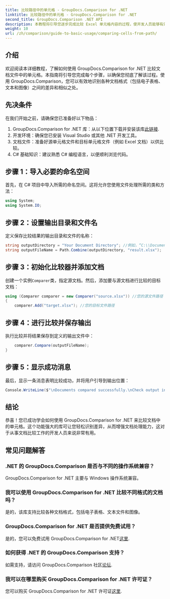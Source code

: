 ```yaml
---
title: 比较路径中的单元格 - GroupDocs.Comparison for .NET
linktitle: 比较路径中的单元格 - GroupDocs.Comparison for .NET
second_title: GroupDocs.Comparison .NET API
description: 本教程将引导您逐步完成比较 Excel 单元格内容的过程，使开发人员能够有效地识别文档之间的差异和相似之处。
weight: 10
url: /zh/comparison/guide-to-basic-usage/comparing-cells-from-path/
---
```

## 介绍

欢迎阅读本详细教程，了解如何使用 GroupDocs.Comparison for .NET 比较文档文件中的单元格。本指南将引导您完成每个步骤，以确保您彻底了解该过程。使用 GroupDocs.Comparison，您可以有效地识别各种文档格式（包括电子表格、文本和图像）之间的差异和相似之处。

## 先决条件

在我们开始之前，请确保您已准备好以下物品：

1.  GroupDocs.Comparison for .NET 库：从以下位置下载并安装该库[此链接](https://releases.groupdocs.com/comparison/net/).
2. 开发环境：确保您已安装 Visual Studio 或其他 .NET 开发工具。
3. 文档文件：准备好源单元格文件和目标单元格文件（例如 Excel 文档）以供比较。
4. C# 基础知识：建议熟悉 C# 编程语言，以便顺利浏览代码。

## 步骤 1：导入必要的命名空间

首先，在 C# 项目中导入所需的命名空间。这将允许您使用文件处理所需的类和方法：

```csharp
using System;
using System.IO;
```

## 步骤 2：设置输出目录和文件名

定义保存比较结果的输出目录和文件的名称：

```csharp
string outputDirectory = "Your Document Directory"; //例如，“C:\\Documents”
string outputFileName = Path.Combine(outputDirectory, "result.xlsx");
```

## 步骤 3：初始化比较器并添加文档

创建一个实例`Comparer`类，指定源文档。然后，添加要与源文档进行比较的目标文档：

```csharp
using (Comparer comparer = new Comparer("source.xlsx")) //您的源文件路径
{
    comparer.Add("target.xlsx"); //您的目标文件路径
```

## 步骤 4：进行比较并保存输出

执行比较并将结果保存到定义的输出文件中：

```csharp
    comparer.Compare(outputFileName);
}
```

## 步骤 5：显示成功消息

最后，显示一条消息表明比较成功，并将用户引导到输出位置：

```csharp
Console.WriteLine($"\nDocuments compared successfully.\nCheck output in {outputDirectory}.");
```

## 结论

恭喜！您已成功学会如何使用 GroupDocs.Comparison for .NET 来比较文档中的单元格。这个功能强大的库可让您轻松识别差异，从而增强文档处理能力，这对于从事文档比较工作的开发人员来说非常有用。

## 常见问题解答

### .NET 的 GroupDocs.Comparison 是否与不同的操作系统兼容？

GroupDocs.Comparison for .NET 主要与 Windows 操作系统兼容。

### 我可以使用 GroupDocs.Comparison for .NET 比较不同格式的文档吗？

是的，该库支持比较各种文档格式，包括电子表格、文本文件和图像。

### GroupDocs.Comparison for .NET 是否提供免费试用？

是的，您可以免费试用 GroupDocs.Comparison for .NET[这里](https://releases.groupdocs.com/).

### 如何获得 .NET 的 GroupDocs.Comparison 支持？

如需支持，请访问 GroupDocs.Comparison 社区[论坛](https://forum.groupdocs.com/c/comparison/12).

### 我可以在哪里购买 GroupDocs.Comparison for .NET 许可证？

您可以购买 GroupDocs.Comparison for .NET 许可证[这里](https://purchase.groupdocs.com/buy).